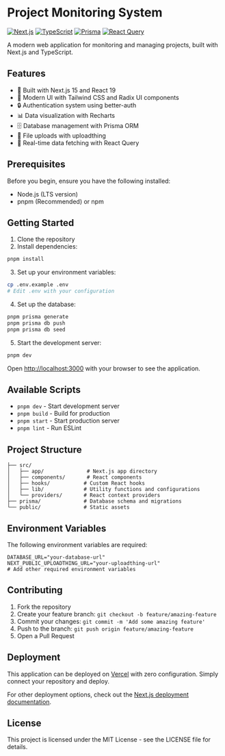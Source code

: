 # Project Monitoring System

[![Next.js](https://img.shields.io/badge/Next.js-15.1.6-black)](https://nextjs.org)
[![TypeScript](https://img.shields.io/badge/TypeScript-5.7.3-blue)](https://www.typescriptlang.org)
[![Prisma](https://img.shields.io/badge/Prisma-6.2.1-blue)](https://www.prisma.io)
[![React Query](https://img.shields.io/badge/React%20Query-5.66.0-ff4154)](https://tanstack.com/query)

A modern web application for monitoring and managing projects, built with Next.js and TypeScript.

## Features

- 🚀 Built with Next.js 15 and React 19
- 🎨 Modern UI with Tailwind CSS and Radix UI components
- 🔒 Authentication system using better-auth
- 📊 Data visualization with Recharts
- 🗄️ Database management with Prisma ORM
- 📁 File uploads with uploadthing
- 🔄 Real-time data fetching with React Query

## Prerequisites

Before you begin, ensure you have the following installed:
- Node.js (LTS version)
- pnpm (Recommended) or npm

## Getting Started

1. Clone the repository
2. Install dependencies:
```bash
pnpm install
```

3. Set up your environment variables:
```bash
cp .env.example .env
# Edit .env with your configuration
```

4. Set up the database:
```bash
pnpm prisma generate
pnpm prisma db push
pnpm prisma db seed
```

5. Start the development server:
```bash
pnpm dev
```

Open [http://localhost:3000](http://localhost:3000) with your browser to see the application.

## Available Scripts

- `pnpm dev` - Start development server
- `pnpm build` - Build for production
- `pnpm start` - Start production server
- `pnpm lint` - Run ESLint

## Project Structure

```
├── src/
│   ├── app/              # Next.js app directory
│   ├── components/       # React components
│   ├── hooks/           # Custom React hooks
│   ├── lib/             # Utility functions and configurations
│   └── providers/       # React context providers
├── prisma/              # Database schema and migrations
└── public/              # Static assets
```

## Environment Variables

The following environment variables are required:

```
DATABASE_URL="your-database-url"
NEXT_PUBLIC_UPLOADTHING_URL="your-uploadthing-url"
# Add other required environment variables
```

## Contributing

1. Fork the repository
2. Create your feature branch: `git checkout -b feature/amazing-feature`
3. Commit your changes: `git commit -m 'Add some amazing feature'`
4. Push to the branch: `git push origin feature/amazing-feature`
5. Open a Pull Request

## Deployment

This application can be deployed on [Vercel](https://vercel.com) with zero configuration. Simply connect your repository and deploy.

For other deployment options, check out the [Next.js deployment documentation](https://nextjs.org/docs/app/building-your-application/deploying).

## License

This project is licensed under the MIT License - see the LICENSE file for details.
